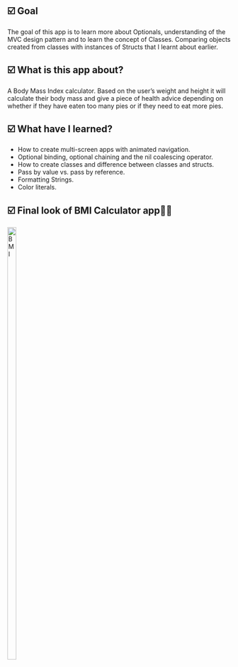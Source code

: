 <h2>☑️ Goal</h2>
<p>The goal of this app is to learn more about Optionals, understanding of the MVC design pattern and to learn the concept of Classes. Comparing objects created from classes with instances of Structs that I learnt about earlier.</p>
<h2>☑️ What is this app about?</h2>
<p>A Body Mass Index calculator. Based on the user’s weight and height it will calculate their body mass and give a piece of health advice depending on whether if they have eaten too many pies or if they need to eat more pies.</p>
<h2>☑️ What have I learned?</h2>
<ul>
  <li>How to create multi-screen apps with animated navigation.</li>
  <li>Optional binding, optional chaining and the nil coalescing operator.</li>
  <li>How to create classes and difference between classes and structs.</li>
  <li>Pass by value vs. pass by reference.</li>
  <li>Formatting Strings.</li>
  <li>Color literals.</li>
</ul>
<h2>☑️ Final look of BMI Calculator app🏋️‍♂️</h2>
<img src="BMI.gif" alt="BMI" width="20%" height="50%">


